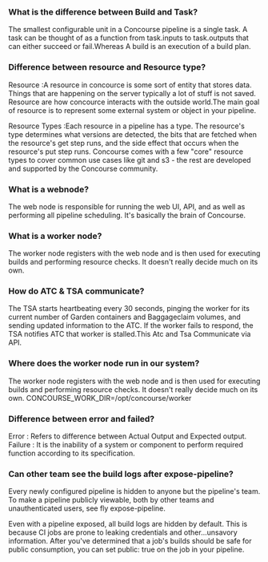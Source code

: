 ### What is the difference between Build and Task?
   The smallest configurable unit in a Concourse pipeline is a single task. A task can be thought of as a function from task.inputs to task.outputs that can either succeed or fail.Whereas A build is an execution of a build plan.
   
### Difference between resource and Resource type?
   Resource :A resource in concource is some sort of entity that stores data. Things that are happening on the server typically a lot of stuff is not saved. Resource are how concource interacts with the outside world.The main goal of resource is to represent some external system or object in your pipeline.

Resource Types :Each resource in a pipeline has a type. The resource's type determines what versions are detected, the bits that are fetched when the resource's get step runs, and the side effect that occurs when the resource's put step runs. Concourse comes with a few "core" resource types to cover common use cases like git and s3 - the rest are developed and supported by the Concourse community.

### What is a webnode?
  The web node is responsible for running the web UI, API, and as well as performing all pipeline scheduling. It's basically the brain of Concourse.
  
### What is a worker node?
  The worker node registers with the web node and is then used for executing builds and performing resource checks. It doesn't really decide much on its own.
  
### How do ATC & TSA communicate?
   The TSA starts heartbeating every 30 seconds, pinging the worker for its current number of Garden containers and Baggageclaim volumes, and sending updated information to the ATC. If the worker fails to respond, the TSA notifies ATC that worker is stalled.This Atc and Tsa Communicate via API.

### Where does the worker node run in our system?
  The worker node registers with the web node and is then used for executing builds and performing resource checks. It doesn't really decide much on its own. CONCOURSE_WORK_DIR=/opt/concourse/worker
### Difference between error and failed?
  Error : Refers to difference between Actual Output and Expected output.\
  Failure : It is the inability of a system or component to perform required function according to its specification.
  
### Can other team see the build logs after expose-pipeline?
  Every newly configured pipeline is hidden to anyone but the pipeline's team. To make a pipeline publicly viewable, both by other teams and unauthenticated users, see fly expose-pipeline.

  Even with a pipeline exposed, all build logs are hidden by default. This is because CI jobs are prone to leaking credentials and other...unsavory information. After you've determined that a job's builds should be safe for public consumption, you can set public: true on the job in your pipeline.
